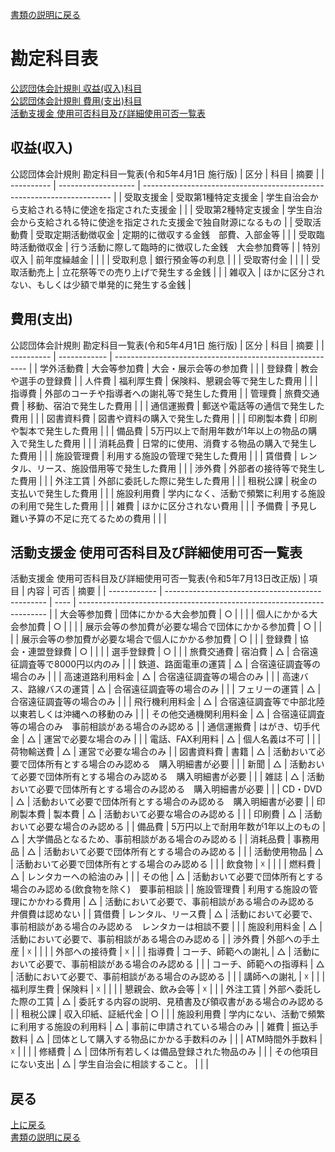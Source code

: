 [書類の説明に戻る](./書類の説明.md)

# 勘定科目表

[公認団体会計規則 収益(収入)科目](#収益収入)  
[公認団体会計規則 費用(支出)科目](#費用支出)  
[活動支援金 使用可否科目及び詳細使用可否一覧表](#活動支援金-使用可否科目及び詳細使用可否一覧表)  


## 収益(収入)
公認団体会計規則 勘定科目一覧表(令和5年4月1日 施行版)
| 区分       | 科目                | 摘要                                                                   | 
| ---------- | ------------------- | ---------------------------------------------------------------------- | 
| 受取支援金 | 受取第1種特定支援金 | 学生自治会から支給される特に使途を指定された支援金                     | 
|            | 受取第2種特定支援金 | 学生自治会から支給される特に使途を指定された支援金で独自財源になるもの | 
| 受取活動費 | 受取定期活動徴収金  | 定期的に徴収する金銭　部費、入部金等                                   | 
|            | 受取臨時活動徴収金  | 行う活動に際して臨時的に徴収した金銭　大会参加費等                     | 
| 特別収入   | 前年度繰越金        |                                                                        | 
|            | 受取利息            | 銀行預金等の利息                                                       | 
|            | 受取寄付金          |                                                                        | 
|            | 受取活動売上        | 立花祭等での売り上げで発生する金銭                                     | 
|            | 雑収入              | ほかに区分されない、もしくは少額で単発的に発生する金銭                 | 


## 費用(支出)
公認団体会計規則 勘定科目一覧表(令和5年4月1日 施行版)
| 区分       | 科目         | 摘要                                                     | 
| ---------- | ------------ | -------------------------------------------------------- | 
| 学外活動費 | 大会等参加費 | 大会・展示会等の参加費                                   | 
|            | 登録費       | 教会や選手の登録費                                       | 
| 人件費     | 福利厚生費   | 保険料、懇親会等で発生した費用                           | 
|            | 指導費       | 外部のコーチや指導者への謝礼等で発生した費用             | 
| 管理費     | 旅費交通費   | 移動、宿泊で発生した費用                                 | 
|            | 通信運搬費   | 郵送や電話等の通信で発生した費用                         | 
|            | 図書資料費   | 図書や資料の購入で発生した費用                           | 
|            | 印刷製本費   | 印刷や製本で発生した費用                                 | 
|            | 備品費       | 5万円以上で耐用年数が1年以上の物品の購入で発生した費用   | 
|            | 消耗品費     | 日常的に使用、消費する物品の購入で発生した費用           | 
|            | 施設管理費   | 利用する施設の管理で発生した費用                         | 
|            | 賃借費       | レンタル、リース、施設借用等で発生した費用               | 
|            | 渉外費       | 外部者の接待等で発生した費用                             | 
|            | 外注工賃     | 外部に委託した際に発生した費用                           | 
|            | 租税公課     | 税金の支払いで発生した費用                               | 
|            | 施設利用費   | 学内になく、活動で頻繁に利用する施設の利用で発生した費用 | 
|            | 雑費         | ほかに区分されない費用                                   | 
|            | 予備費       | 予見し難い予算の不足に充てるための費用                   | 
|            | 

## 活動支援金 使用可否科目及び詳細使用可否一覧表
活動支援金 使用可否科目及び詳細使用可否一覧表(令和5年7月13日改正版)
| 項目         | 内容                                             | 可否 | 摘要                                                                   | 
| ------------ | ------------------------------------------------ | ---- | ---------------------------------------------------------------------- | 
| 大会等参加費 | 団体にかかる大会参加費                           | ○   |                                                                        | 
|              | 個人にかかる大会参加費                           | ○   |                                                                        | 
|              | 展示会等の参加費が必要な場合で団体にかかる参加費 | ○   |                                                                        | 
|              | 展示会等の参加費が必要な場合で個人にかかる参加費 | ○   |                                                                        | 
| 登録費       | 協会・連盟登録費                                 | ○   |                                                                        | 
|              | 選手登録費                                       | ○   |                                                                        | 
| 旅費交通費   | 宿泊費                                           | △   | 合宿遠征調査等で8000円以内のみ                                         | 
|              | 鉄道、路面電車の運賃                             | △   | 合宿遠征調査等の場合のみ                                               | 
|              | 高速道路利用料金                                 | △   | 合宿遠征調査等の場合のみ                                               | 
|              | 高速バス、路線バスの運賃                         | △   | 合宿遠征調査等の場合のみ                                               | 
|              | フェリーの運賃                                   | △   | 合宿遠征調査等の場合のみ                                               | 
|              | 飛行機利用料金                                   | △   | 合宿遠征調査等で中部北陸以東若しくは沖縄への移動のみ                   | 
|              | その他交通機関利用料金                           | △   | 合宿遠征調査等の場合のみ　事前相談がある場合のみ認める                 | 
| 通信運搬費   | はがき、切手代金                                 | △   | 運営で必要な場合のみ                                                   | 
|              | 電話、FAX利用料                                  | △   | 個人名義は不可                                                         | 
|              | 荷物輸送費                                       | △   | 運営で必要な場合のみ                                                   | 
| 図書資料費   | 書籍                                             | △   | 活動おいて必要で団体所有とする場合のみ認める　購入明細書が必要         | 
|              | 新聞                                             | △   | 活動おいて必要で団体所有とする場合のみ認める　購入明細書が必要         | 
|              | 雑誌                                             | △   | 活動おいて必要で団体所有とする場合のみ認める　購入明細書が必要         | 
|              | CD・DVD                                          | △   | 活動おいて必要で団体所有とする場合のみ認める　購入明細書が必要         | 
| 印刷製本費   | 製本費                                           | △   | 活動おいて必要な場合のみ認める                                         | 
|              | 印刷費                                           | △   | 活動おいて必要な場合のみ認める                                         | 
| 備品費       | 5万円以上で耐用年数が1年以上のもの               | △   | 大学備品となるため、事前相談がある場合のみ認める                       | 
| 消耗品費     | 事務用品                                         | △   | 活動おいて必要で団体所有とする場合のみ認める                           | 
|              | 活動使用物品                                     | △   | 活動おいて必要で団体所有とする場合のみ認める                           | 
|              | 飲食物                                           | ☓   |                                                                        | 
|              | 燃料費                                           | △   | レンタカーへの給油のみ                                                 | 
|              | その他                                           | △   | 活動おいて必要で団体所有とする場合のみ認める(飲食物を除く)　要事前相談 | 
| 施設管理費   | 利用する施設の管理にかかわる費用                 | △   | 活動において必要で、事前相談がある場合のみ認める　弁償費は認めない     | 
| 賃借費       | レンタル、リース費                               | △   | 活動において必要で、事前相談がある場合のみ認める　レンタカーは相談不要 | 
|              | 施設利用料金                                     | △   | 活動において必要で、事前相談がある場合のみ認める                       | 
| 渉外費       | 外部への手土産                                   | ☓   |                                                                        | 
|              | 外部への接待費                                   | ☓   |                                                                        | 
| 指導費       | コーチ、師範への謝礼                             | △   | 活動において必要で、事前相談がある場合のみ認める                       | 
|              | コーチ、師範への指導料                           | △   | 活動において必要で、事前相談がある場合のみ認める                       | 
|              | 講師への謝礼                                     | ☓   |                                                                        | 
| 福利厚生費   | 保険料                                           | ☓   |                                                                        | 
|              | 懇親会、飲み会等                                 | ☓   |                                                                        | 
| 外注工賃     | 外部へ委託した際の工賃                           | △   | 委託する内容の説明、見積書及び領収書がある場合のみ認める               | 
| 租税公課     | 収入印紙、証紙代金                               | ○   |                                                                        | 
| 施設利用費   | 学内にない、活動で頻繁に利用する施設の利用料     | △   | 事前に申請されている場合のみ                                           | 
| 雑費         | 振込手数料                                       | △   | 団体として購入する物品にかかる手数料のみ                               | 
|              | ATM時間外手数料                                  | ☓   |                                                                        | 
|              | 修繕費                                           | △   | 団体所有若しくは備品登録された物品のみ                                 | 
|              | その他項目にない支出                             | △   | 学生自治会に相談すること。                                             | 
|              | 


## 戻る
[上に戻る](#勘定科目一覧表)  
[書類の説明に戻る](./書類の説明.md)  